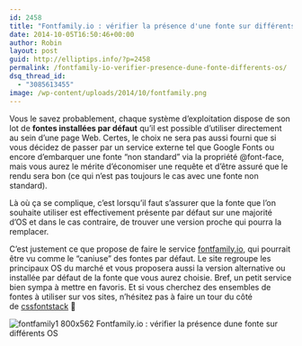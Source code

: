 ```yaml
---
id: 2458
title: "Fontfamily.io : vérifier la présence d'une fonte sur différents OS"
date: 2014-10-05T16:50:46+00:00
author: Robin
layout: post
guid: http://elliptips.info/?p=2458
permalink: /fontfamily-io-verifier-presence-dune-fonte-differents-os/
dsq_thread_id:
  - "3085613455"
image: /wp-content/uploads/2014/10/fontfamily.png
---
```

Vous le savez probablement, chaque système d&#8217;exploitation dispose de son lot de **fontes installées par défaut** qu&#8217;il est possible d&#8217;utiliser directement au sein d&#8217;une page Web. Certes, le choix ne sera pas aussi fourni que si vous décidez de passer par un service externe tel que Google Fonts ou encore d&#8217;embarquer une fonte &#8220;non standard&#8221; via la propriété @font-face, mais vous aurez le mérite d&#8217;économiser une requête et d&#8217;être assuré que le rendu sera bon (ce qui n&#8217;est pas toujours le cas avec une fonte non standard).

Là où ça se complique, c&#8217;est lorsqu&#8217;il faut s&#8217;assurer que la fonte que l&#8217;on souhaite utiliser est effectivement présente par défaut sur une majorité d&#8217;OS et dans le cas contraire, de trouver une version proche qui pourra la remplacer.

C&#8217;est justement ce que propose de faire le service [fontfamily.io](http://fontfamily.io/ "Font Family Reunion"), qui pourrait être vu comme le &#8220;caniuse&#8221; des fontes par défaut. Le site regroupe les principaux OS du marché et vous proposera aussi la version alternative ou installée par défaut de la fonte que vous aurez choisie. Bref, un petit service bien sympa à mettre en favoris. Et si vous cherchez des ensembles de fontes à utiliser sur vos sites, n&#8217;hésitez pas à faire un tour du côté de [cssfontstack](http://cssfontstack.com/ "CSS Font Stack") 🙂

<p class="txtcenter">
  <img class="size-large wp-image-2465" src="http://elliptips.info/wp-content/uploads/2014/10/fontfamily1-800x562.png" alt="fontfamily1 800x562 Fontfamily.io : vérifier la présence dune fonte sur différents OS" srcset="http://elliptips.info/wp-content/uploads/2014/10/fontfamily1-800x562.png 800w, http://elliptips.info/wp-content/uploads/2014/10/fontfamily1.png 884w" sizes="(max-width: 800px) 100vw, 800px" title="Fontfamily.io : vérifier la présence dune fonte sur différents OS photo" />
</p>
